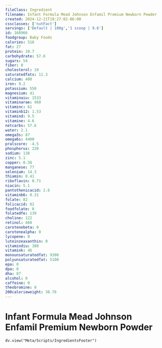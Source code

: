 ```yaml
---
fileClass: Ingredient
filename: Infant Formula Mead Johnson Enfamil Premium Newborn Powder
created: 2024-12-21T19:27:02-06:00
cssclasses: ['nutFact']
servings: ['Default | 100g','1 scoop | 9.6']
id: 168966
foodgroup: Baby Foods
calories: 516
fat: 27
protein: 10.7
carbohydrate: 57.6
sugars: 54
fiber: 0
cholesterol: 19
saturatedfats: 11.3
calcium: 400
iron: 9.2
potassium: 550
magnesium: 41
vitaminaiu: 1533
vitaminarae: 460
vitaminc: 61
vitaminb12: 1.53
vitamind: 9.5
vitamine: 4.6
netcarbs: 57.6
water: 2.1
omega3s: 87
omega6s: 4400
pralscore: -4.5
phosphorus: 220
sodium: 138
zinc: 5.1
copper: 0.38
manganese: 77
selenium: 14.3
thiamin: 0.41
riboflavin: 0.71
niacin: 5.1
pantothenicacid: 2.6
vitaminb6: 0.31
folate: 82
folicacid: 82
foodfolate: 0
folatedfe: 139
choline: 122
retinol: 460
carotenebeta: 0
carotenealpha: 0
lycopene: 0
luteinzeaxanthin: 0
vitamindiu: 380
vitamink: 46
monounsaturatedfat: 9300
polyunsaturatedfat: 5100
epa: 0
dpa: 0
dha: 87
alcohol: 0
caffeine: 0
theobromine: 0
200calorieweight: 38.76
---
```


# Infant Formula Mead Johnson Enfamil Premium Newborn Powder

```dataviewjs
dv.view("Meta/Scripts/IngredientsFooter")
```
